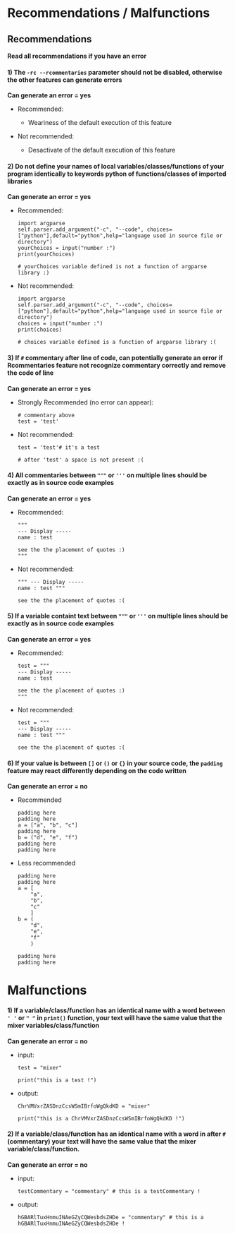 # Recommendations / Malfunctions

## Recommendations

**Read all recommendations if you have an error** 

#### 1) The `-rc --rcommentaries` parameter should not be disabled, otherwise the other features can generate errors
**Can generate an error = yes**
- Recommended:
    - Weariness of the default execution of this feature

- Not recommended:
    - Desactivate of the default execution of this feature

#### 2) Do not define your names of local variables/classes/functions of your program identically to keywords python of functions/classes of imported libraries
**Can generate an error = yes**
- Recommended:
    ```
    import argparse
    self.parser.add_argument("-c", "--code", choices=["python"],default="python",help="language used in source file or directory")
    yourChoices = input("number :")
    print(yourChoices)

    # yourChoices variable defined is not a function of argparse library :)
    ```

- Not recommended:
    ```
    import argparse
    self.parser.add_argument("-c", "--code", choices=["python"],default="python",help="language used in source file or directory")
    choices = input("number :")
    print(choices)

    # choices variable defined is a function of argparse library :(
    ```

#### 3) If `#` commentary after line of code, can potentially generate an error if Rcommentaries feature not recognize commentary correctly and remove the code of line
**Can generate an error = yes**
- Strongly Recommended (no error can appear):
    ```
    # commentary above
    test = 'test'
    ```

- Not recommended:
    ```
    test = 'test'# it's a test

    # after 'test' a space is not present :(
    ```

#### 4) All commentaries between `"""` or `'''` on multiple lines should be exactly as in source code examples
**Can generate an error = yes**
- Recommended:
    ```
    """
    --- Display -----
    name : test

    see the the placement of quotes :)
    """
    ```

- Not recommended:
    ```
    """ --- Display -----
    name : test """

    see the the placement of quotes :(
    ```

#### 5) If a variable containt text between `"""` or `'''` on multiple lines should be exactly as in source code examples
**Can generate an error = yes**
- Recommended:
    ```
    test = """
    --- Display -----
    name : test

    see the the placement of quotes :)
    """
    ```
    
- Not recommended:
    ```
    test = """
    --- Display -----
    name : test """

    see the the placement of quotes :(
    ```
    
#### 6) If your value is between `[]` or `()` or `{}` in your source code, the `padding` feature may react differently depending on the code written
**Can generate an error = no**
- Recommended
    ```
    padding here
    padding here
    a = ["a", "b", "c"]
    padding here
    b = ("d", "e", "f")
    padding here
    padding here
    ```

- Less recommended
    ```
    padding here
    padding here
    a = [
        "a", 
        "b", 
        "c"
        ]
    b = (
        "d", 
        "e", 
        "f"
        )
    
    padding here
    padding here
    ```

# Malfunctions
  
#### 1) If a variable/class/function has an identical name with a word between `' '` or `" "` in `print()` function, your text will have the same value that the mixer variables/class/function
**Can generate an error = no**
- input:
  ```
  test = "mixer"

  print("this is a test !")
  ```

- output:
  ```
  ChrVMVxrZASDnzCcsWSmIBrfoWgQkdKD = "mixer"

  print("this is a ChrVMVxrZASDnzCcsWSmIBrfoWgQkdKD !")
  ```

#### 2) If a variable/class/function has an identical name with a word  in after `#` (commentary) your text will have the same value that the mixer variable/class/function.
**Can generate an error = no**
- input:
  ```
  testCommentary = "commentary" # this is a testCommentary !
  ```

- output:
  ```
  hGBARlTuxHnmuINAeGZyCQWesbdsZHDe = "commentary" # this is a hGBARlTuxHnmuINAeGZyCQWesbdsZHDe !
  ```
